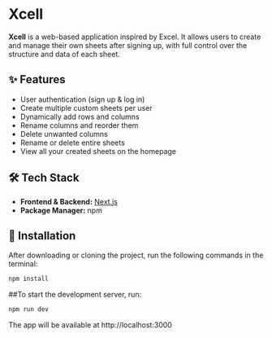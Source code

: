 # Xcell

**Xcell** is a web-based application inspired by Excel. It allows users to create and manage their own sheets after signing up, with full control over the structure and data of each sheet.

## ✨ Features

- User authentication (sign up & log in)
- Create multiple custom sheets per user
- Dynamically add rows and columns
- Rename columns and reorder them
- Delete unwanted columns
- Rename or delete entire sheets
- View all your created sheets on the homepage

## 🛠 Tech Stack

- **Frontend & Backend:** [Next.js](https://nextjs.org/)
- **Package Manager:** npm

## 🚀 Installation

After downloading or cloning the project, run the following commands in the terminal:

```bash
npm install
```
##To start the development server, run:

```bash
npm run dev
```

The app will be available at http://localhost:3000
